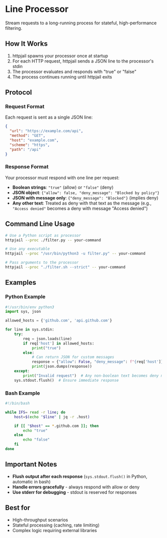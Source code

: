 # Line Processor

Stream requests to a long-running process for stateful, high-performance filtering.

## How It Works

1. httpjail spawns your processor once at startup
2. For each HTTP request, httpjail sends a JSON line to the processor's stdin
3. The processor evaluates and responds with "true" or "false"
4. The process continues running until httpjail exits

## Protocol

### Request Format

Each request is sent as a single JSON line:

```json
{
  "url": "https://example.com/api",
  "method": "GET",
  "host": "example.com",
  "scheme": "https",
  "path": "/api"
}
```

### Response Format

Your processor must respond with one line per request:

- **Boolean strings**: `"true"` (allow) or `"false"` (deny)
- **JSON object**: `{"allow": false, "deny_message": "Blocked by policy"}`
- **JSON with message only**: `{"deny_message": "Blocked"}` (implies deny)
- **Any other text**: Treated as deny with that text as the message (e.g., `"Access denied"` becomes a deny with message "Access denied")

## Command Line Usage

```bash
# Use a Python script as processor
httpjail --proc ./filter.py -- your-command

# Use any executable
httpjail --proc "/usr/bin/python3 -u filter.py" -- your-command

# Pass arguments to the processor
httpjail --proc "./filter.sh --strict" -- your-command
```

## Examples

### Python Example

```python
#!/usr/bin/env python3
import sys, json

allowed_hosts = {'github.com', 'api.github.com'}

for line in sys.stdin:
    try:
        req = json.loads(line)
        if req['host'] in allowed_hosts:
            print("true")
        else:
            # Can return JSON for custom messages
            response = {"allow": False, "deny_message": f"{req['host']} not allowed"}
            print(json.dumps(response))
    except:
        print("Invalid request")  # Any non-boolean text becomes deny message
    sys.stdout.flush()  # Ensure immediate response
```

### Bash Example

```bash
#!/bin/bash

while IFS= read -r line; do
    host=$(echo "$line" | jq -r .host)

    if [[ "$host" == *.github.com ]]; then
        echo "true"
    else
        echo "false"
    fi
done
```

## Important Notes

- **Flush output after each response** (`sys.stdout.flush()` in Python, automatic in bash)
- **Handle errors gracefully** - always respond with allow or deny
- **Use stderr for debugging** - stdout is reserved for responses

## Best for

- High-throughput scenarios
- Stateful processing (caching, rate limiting)
- Complex logic requiring external libraries
